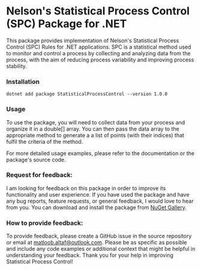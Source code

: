 ﻿# Nelson's Statistical Process Control (SPC) Package for .NET

This package provides implementation of Nelson's Statistical Process Control (SPC) Rules for .NET applications. SPC is a statistical method used to monitor and control a process by collecting and analyzing data from the process, with the aim of reducing process variability and improving process stability.

### Installation
```
dotnet add package StatisticalProcessControl --version 1.0.0
```

### Usage

To use the package, you will need to collect data from your process and organize it in a double[] array. You can then pass the data array to the appropriate method to generate a a list of points (with their indices) that fulfil the criteria of the method.

For more detailed usage examples, please refer to the documentation or the package's source code.

### Request for feedback:

I am looking for feedback on this package in order to improve its functionality and user experience. If you have used the package and have any bug reports, feature requests, or general feedback, I would love to hear from you. You can download and install the package from [NuGet Gallery](https://nuget.info/packages/StatisticalProcessControl/).

### How to provide feedback:

To provide feedback, please create a GitHub issue in the source repository or email at matloob.altaf@outlook.com. Please be as specific as possible and include any code examples or additional context that might be helpful in understanding your feedback. Thank you for your help in improving Statistical Process Control!

